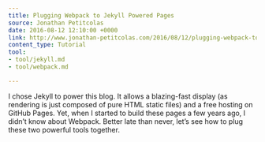 ```yaml
---
title: Plugging Webpack to Jekyll Powered Pages
source: Jonathan Petitcolas
date: 2016-08-12 12:10:00 +0000
link: http://www.jonathan-petitcolas.com/2016/08/12/plugging-webpack-to-jekyll-powered-pages.html
content_type: Tutorial
tool:
- tool/jekyll.md
- tool/webpack.md

---
```

I chose Jekyll to power this blog. It allows a blazing-fast display (as rendering is just composed of pure HTML static files) and a free hosting on GitHub Pages. Yet, when I started to build these pages a few years ago, I didn’t know about Webpack. Better late than never, let’s see how to plug these two powerful tools together.

